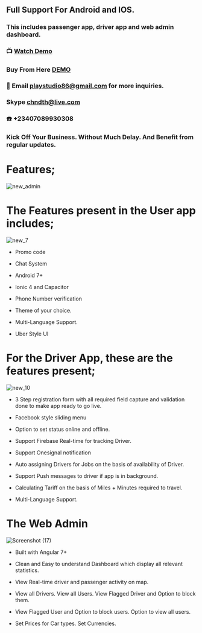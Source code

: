 
## Full Support For Android and IOS.

### This includes passenger app, driver app and web admin dashboard.

### :tv: [Watch Demo](https://www.youtube.com/watch?v=zBqUA4ffvaM)

### Buy From Here [DEMO](https://taxi-booking-uber-clone-ionic3.firebaseapp.com/#/)

### :email: Email playstudio86@gmail.com for more inquiries.

### Skype chndth@live.com

### :phone: +23407089930308


### Kick Off Your Business. Without Much Delay. And Benefit from regular updates.



# Features;
![new_admin](https://user-images.githubusercontent.com/7928001/65433128-5a777080-de14-11e9-8ff6-7538081cefa1.png)



# The Features present in the User app includes;
![new_7](https://user-images.githubusercontent.com/7928001/65433281-a1656600-de14-11e9-825a-df8ce8a279f3.png)




* Promo code

* Chat System 

* Android 7+

* Ionic 4 and Capacitor

* Phone Number verification 

* Theme of your choice. 

* Multi-Language Support. 

* Uber Style UI 



# For the Driver App, these are the features present;
![new_10](https://user-images.githubusercontent.com/7928001/65433719-70396580-de15-11e9-8ec6-0e99adc27e70.png)

* 3 Step registration form with all required field capture and validation done to make app ready to go live. 

* Facebook style sliding menu 

* Option to set status online and offline. 

* Support Firebase Real-time for tracking Driver. 

* Support Onesignal notification

* Auto assigning Drivers for Jobs on the basis of availability of Driver. 

* Support Push messages to driver if app is in background. 

* Calculating Tariff on the basis of Miles + Minutes required to travel. 

* Multi-Language Support.




 # The Web Admin
![Screenshot (17)](https://user-images.githubusercontent.com/7928001/65433431-e7222e80-de14-11e9-9a4a-1d72001e8dfe.png)

* Built with Angular 7+

* Clean and Easy to understand Dashboard which display all relevant statistics. 

* View Real-time driver and passenger activity on map. 

* View all Drivers. View all Users. View Flagged Driver and Option to block them. 

* View Flagged User and Option to block users. Option to view all users. 

* Set Prices for Car types. Set Currencies.
